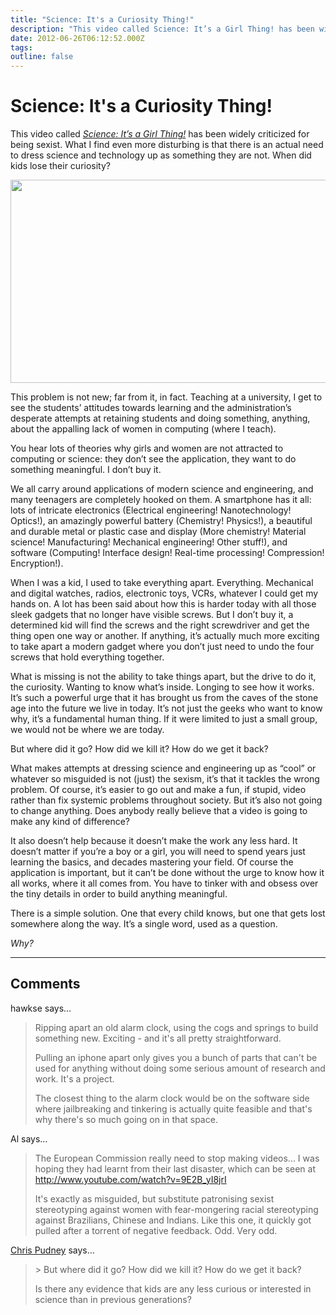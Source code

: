 ```yaml
---
title: "Science: It's a Curiosity Thing!"
description: "This video called Science: It’s a Girl Thing! has been widely criticized for being sexist. What I find even more disturbing is that there is an actual need to dress science and technology up as something they are not. When did kids lose their curiosity?"
date: 2012-06-26T06:12:52.000Z
tags: 
outline: false
---
```


# Science: It's a Curiosity Thing!

This video called <em><a href="http://www.youtube.com/watch?v=g032MPrSjFA&amp;feature=player_embedded">Science: It’s a Girl Thing!</a></em> has been widely criticized for being sexist. What I find even more disturbing is that there is an actual need to dress science and technology up as something they are not. When did kids lose their curiosity?<!--more-->

<img class="aligncenter size-full wp-image-1971" title="science" alt="" src="https://eagereyes.org/wp-content/uploads/2012/06/science.jpg" width="600" height="325" />

This problem is not new; far from it, in fact. Teaching at a university, I get to see the students’ attitudes towards learning and the administration’s desperate attempts at retaining students and doing something, anything, about the appalling lack of women in computing (where I teach).

You hear lots of theories why girls and women are not attracted to computing or science: they don’t see the application, they want to do something meaningful. I don’t buy it.

We all carry around applications of modern science and engineering, and many teenagers are completely hooked on them. A smartphone has it all: lots of intricate electronics (Electrical engineering! Nanotechnology! Optics!), an amazingly powerful battery (Chemistry! Physics!), a beautiful and durable metal or plastic case and display (More chemistry! Material science! Manufacturing! Mechanical engineering! Other stuff!), and software (Computing! Interface design! Real-time processing! Compression! Encryption!).

When I was a kid, I used to take everything apart. Everything. Mechanical and digital watches, radios, electronic toys, VCRs, whatever I could get my hands on. A lot has been said about how this is harder today with all those sleek gadgets that no longer have visible screws. But I don’t buy it, a determined kid will find the screws and the right screwdriver and get the thing open one way or another. If anything, it’s actually much more exciting to take apart a modern gadget where you don’t just need to undo the four screws that hold everything together.

What is missing is not the ability to take things apart, but the drive to do it, the curiosity. Wanting to know what’s inside. Longing to see how it works. It’s such a powerful urge that it has brought us from the caves of the stone age into the future we live in today. It’s not just the geeks who want to know why, it’s a fundamental human thing. If it were limited to just a small group, we would not be where we are today.

But where did it go? How did we kill it? How do we get it back?

What makes attempts at dressing science and engineering up as “cool” or whatever so misguided is not (just) the sexism, it’s that it tackles the wrong problem. Of course, it’s easier to go out and make a fun, if stupid, video rather than fix systemic problems throughout society. But it’s also not going to change anything. Does anybody really believe that a video is going to make any kind of difference?

It also doesn’t help because it doesn’t make the work any less hard. It doesn’t matter if you’re a boy or a girl, you will need to spend years just learning the basics, and decades mastering your field. Of course the application is important, but it can’t be done without the urge to know how it all works, where it all comes from. You have to tinker with and obsess over the tiny details in order to build anything meaningful.

There is a simple solution. One that every child knows, but one that gets lost somewhere along the way. It’s a single word, used as a question.

<em>Why?</em>


---
## Comments

hawkse says…
>	Ripping apart an old alarm clock, using the cogs and springs to build something new. Exciting - and it's all pretty straightforward.
>	
>	Pulling an iphone apart only gives you a bunch of parts that can't be used for anything without doing some serious amount of research and work. It's a project.
>	
>	The closest thing to the alarm clock would be on the software side where jailbreaking and tinkering is actually quite feasible and that's why there's so much going on in that space.

Al says…
>	The European Commission really need to stop making videos... I was hoping they had learnt from their last disaster, which can be seen at http://www.youtube.com/watch?v=9E2B_yI8jrI 
>	
>	It's exactly as misguided, but substitute patronising sexist stereotyping against women with fear-mongering racial stereotyping against Brazilians, Chinese and Indians. Like this one, it quickly got pulled after a torrent of negative feedback. Odd. Very odd.

<a href="http://vislives.com" rel="nofollow noopener" target="_blank">Chris Pudney</a> says…
>	&gt; But where did it go? How did we kill it? How do we get it back?
>	
>	Is there any evidence that kids are any less curious or interested in science than in previous generations?


